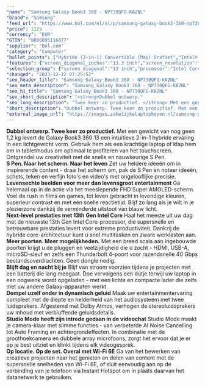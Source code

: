 ```yaml
---
"name": "Samsung Galaxy Book3 360 - NP730QFG-KA2NL"
"brand": "Samsung"
"feed_url": "https://www.bol.com/nl/nl/p/samsung-galaxy-book3-360-np730qfg-ka2nl/9300000149649351"
"price": 1229
"currency": "EUR"
"GTIN": "8806095116877"
"supplier": "Bol.com"
"category": "Computer"
"bullet_points": ["Hybride (2-in-1) Convertible (Map) Grafiet","Intel® Core™ i5 i5-1340P","Touchscreen 33,8 cm (13.3\") Full HD 1920 x 1080 Pixels AMOLED","16 GB LPDDR4x-SDRAM 1 x 16 GB","256 GB SSD","Intel Iris Xe Graphics","Wi-Fi 6E (802.11ax) Bluetooth 5.1","61,1 Wh 65 W","Windows 11 Home"]
"features": {"screen_diagonal_inches":"13.3 inch","screen_resolution":"1920 x 1080 Pixels","processor_family":"Intel® Core™ i5","memory_size":"16 GB","memory_type":"LPDDR4x-SDRAM","total_storage_space":"256 GB","operating_system":"Windows 11 Home","battery_capacity":"61,1 Wh","width":"304,4 mm","depth":"202 mm","height":"12,9 mm","weight":"1,16 kg","graphics_card":"Intel Iris Xe Graphics"}
"selection_group": {"screen_diagonal":"13 inch","processor":"Intel Core i5","changed_price_past_3_days":false,"product_family":"Galaxy Book3 360"}
"changed": "2023-12-12 07:25:52"
"seo_header_title": "Samsung Galaxy Book3 360 - NP730QFG-KA2NL"
"seo_meta_description": "Samsung Galaxy Book3 360 - NP730QFG-KA2NL"
"seo_h1_title": "Samsung Galaxy Book3 360 - NP730QFG-KA2NL"
"seo_short_description": "<strong>Dubbel ontwerp."
"seo_long_description": "Twee keer zo productief. </strong> Met een gewicht van nog geen 1,2 kg levert de Galaxy Book3 360 13 een intuïtieve 2-in-1 hybride ervaring in een lichtgewicht vorm. Gebruik hem als een krachtige laptop of klap hem om in tabletmodus om optimaal te profiteren van het touchscreen. Ontgrendel uw creativiteit met de snelle en nauwkeurige S Pen. <br /> <strong>S Pen. Naar het scherm. Naar het leven</strong> Zet uw heldere ideeën om in inspirerende content - draai het scherm om, pak de S Pen en noteer ideeën, schets, teken en verfijn foto's en video's met ongelooflijke precisie. <br /> <strong>Levensechte beelden voor meer dan levensgroot entertainment</strong> Ga helemaal op in de actie via het meeslepende FHD Super AMOLED-scherm. Voel de rush in films en games, tot leven gebracht in levendige kleuren, superieur contrast en met een snelle reactietijd. Blijf zo lang als je wilt in je plezierzone dankzij de verminderde uitstoot van blauw licht. <br /> <strong>Next-level prestaties met 13th Gen Intel Core</strong> Haal het meeste uit uw dag met de nieuwste 13th Gen Intel Core-processor, die supersnelle en betrouwbare prestaties levert voor extreme productiviteit. Dankzij de hybride core-architectuur kunt u snel multitasken en zware werklasten aan. <br /> <strong>Meer poorten. Meer mogelijkheden. </strong> Met een breed scala aan ingebouwde poorten krijgt u de pluggen en veelzijdigheid die u zocht - HDMI, USB-A, microSD-sleuf en zelfs een Thunderbolt 4-poort voor razendsnelle 40 Gbps bestandsoverdrachten. Geen dongle nodig. <br /> <strong>Blijft dag en nacht bij je</strong> Blijf van stroom voorzien tijdens je projecten met een batterij die lang meegaat. Doe vervolgens een dutje terwijl uw laptop in een oogwenk wordt opgeladen - met een lichte en compacte lader die zelfs met uw andere Galaxy-apparaten werkt. <br /> <strong>Dompel uzelf onder in dynamisch geluid</strong> Maak uw entertainmentervaring compleet met de diepte en helderheid van het audiosysteem met twee luidsprekers. Afgestemd met Dolby Atmos, verhogen de stereoluidsprekers uw inhoud met verbluffende geluidsdetails. <br /> <strong>Studio Mode heeft zijn intrede gedaan in de videochat</strong> Studio Mode maakt je camera-klaar met slimme functies - van verbeterde AI Noise Cancelling tot Auto Framing en achtergrondeffecten. In combinatie met de groothoekcamera en dubbele array microfoons, zorgt het ervoor dat je er op je best uitziet en klinkt tijdens elk videogesprek. <br /> <strong>Op locatie. Op de set. Overal met Wi-Fi 6E</strong> Ga van het bewerken van creatieve projecten naar het genieten en delen van content met de supersnelle snelheden van Wi-Fi 6E, of sluit eenvoudig aan op de verbinding van je telefoon via Instant Hotspot om in plaats daarvan het datanetwerk te gebruiken."
"short_description": "Dubbel ontwerp. Twee keer zo productief. Met een gewicht van nog geen 1,2 kg levert de Galaxy Book3 360 13 een intuïtieve 2-in-1 hybride ervaring in een lichtgewicht vorm. Gebruik hem als een krachtige laptop of klap hem om in tabletmodus om optimaal te profiteren van het touchscreen. Ontgrendel uw creativiteit met de snelle en nauwkeurige S Pen. S Pen. Naar het scherm. Naar het leven Zet uw heldere ideeën om in inspirerende content - draai het scherm om, pak de S Pen en noteer ideeën, schets, teken en verfijn foto's en video's met ongelooflijke precisie. Levensechte beelden voor meer dan levensgroot entertainment Ga helemaal op in de actie via het meeslepende FHD Super AMOLED-scherm. Voel de rush in films en games, tot leven gebracht in levendige kleuren, superieur contrast en met een snelle reactietijd. Blijf zo lang als je wilt in je plezierzone dankzij de verminderde uitstoot van blauw licht. Next-level prestaties met 13th Gen Intel Core Haal het meeste uit uw dag met de nieuwste 13th Gen Intel Core-processor, die supersnelle en betrouwbare prestaties levert voor extreme productiviteit. Dankzij de hybride core-architectuur kunt u snel multitasken en zware werklasten aan. Meer poorten. Meer mogelijkheden. Met een breed scala aan ingebouwde poorten krijgt u de pluggen en veelzijdigheid die u zocht - HDMI, USB-A, microSD-sleuf en zelfs een Thunderbolt 4-poort voor razendsnelle 40 Gbps bestandsoverdrachten. Geen dongle nodig. Blijft dag en nacht bij je Blijf van stroom voorzien tijdens je projecten met een batterij die lang meegaat. Doe vervolgens een dutje terwijl uw laptop in een oogwenk wordt opgeladen - met een lichte en compacte lader die zelfs met uw andere Galaxy-apparaten werkt. Dompel uzelf onder in dynamisch geluid Maak uw entertainmentervaring compleet met de diepte en helderheid van het audiosysteem met twee luidsprekers. Afgestemd met Dolby Atmos, verhogen de stereoluidsprekers uw inhoud met verbluffende geluidsdetails. Studio Mode heeft zijn intrede gedaan in de videochat Studio Mode maakt je camera-klaar met slimme functies - van verbeterde AI Noise Cancelling tot Auto Framing en achtergrondeffecten. In combinatie met de groothoekcamera en dubbele array microfoons, zorgt het ervoor dat je er op je best uitziet en klinkt tijdens elk videogesprek. Op locatie. Op de set. Overal met Wi-Fi 6E Ga van het bewerken van creatieve projecten naar het genieten en delen van content met de supersnelle snelheden van Wi-Fi 6E, of sluit eenvoudig aan op de verbinding van je telefoon via Instant Hotspot om in plaats daarvan het datanetwerk te gebruiken."
"external_image_url": "https://images.zakelijkelaptopkopen.nl/samsung-galaxy-book3-360-np730qfg-ka2nl.webp"
---
```


<strong>Dubbel ontwerp. Twee keer zo productief.</strong> Met een gewicht van nog geen 1,2 kg levert de Galaxy Book3 360 13 een intuïtieve 2-in-1 hybride ervaring in een lichtgewicht vorm. Gebruik hem als een krachtige laptop of klap hem om in tabletmodus om optimaal te profiteren van het touchscreen. Ontgrendel uw creativiteit met de snelle en nauwkeurige S Pen. <br /> <strong>S Pen. Naar het scherm. Naar het leven</strong> Zet uw heldere ideeën om in inspirerende content - draai het scherm om, pak de S Pen en noteer ideeën, schets, teken en verfijn foto's en video's met ongelooflijke precisie. <br /> <strong>Levensechte beelden voor meer dan levensgroot entertainment</strong> Ga helemaal op in de actie via het meeslepende FHD Super AMOLED-scherm. Voel de rush in films en games, tot leven gebracht in levendige kleuren, superieur contrast en met een snelle reactietijd. Blijf zo lang als je wilt in je plezierzone dankzij de verminderde uitstoot van blauw licht. <br /> <strong>Next-level prestaties met 13th Gen Intel Core</strong> Haal het meeste uit uw dag met de nieuwste 13th Gen Intel Core-processor, die supersnelle en betrouwbare prestaties levert voor extreme productiviteit. Dankzij de hybride core-architectuur kunt u snel multitasken en zware werklasten aan. <br /> <strong>Meer poorten. Meer mogelijkheden.</strong> Met een breed scala aan ingebouwde poorten krijgt u de pluggen en veelzijdigheid die u zocht - HDMI, USB-A, microSD-sleuf en zelfs een Thunderbolt 4-poort voor razendsnelle 40 Gbps bestandsoverdrachten. Geen dongle nodig. <br /> <strong>Blijft dag en nacht bij je</strong> Blijf van stroom voorzien tijdens je projecten met een batterij die lang meegaat. Doe vervolgens een dutje terwijl uw laptop in een oogwenk wordt opgeladen - met een lichte en compacte lader die zelfs met uw andere Galaxy-apparaten werkt. <br /> <strong>Dompel uzelf onder in dynamisch geluid</strong> Maak uw entertainmentervaring compleet met de diepte en helderheid van het audiosysteem met twee luidsprekers. Afgestemd met Dolby Atmos, verhogen de stereoluidsprekers uw inhoud met verbluffende geluidsdetails. <br /> <strong>Studio Mode heeft zijn intrede gedaan in de videochat</strong> Studio Mode maakt je camera-klaar met slimme functies - van verbeterde AI Noise Cancelling tot Auto Framing en achtergrondeffecten. In combinatie met de groothoekcamera en dubbele array microfoons, zorgt het ervoor dat je er op je best uitziet en klinkt tijdens elk videogesprek. <br /> <strong>Op locatie. Op de set. Overal met Wi-Fi 6E</strong> Ga van het bewerken van creatieve projecten naar het genieten en delen van content met de supersnelle snelheden van Wi-Fi 6E, of sluit eenvoudig aan op de verbinding van je telefoon via Instant Hotspot om in plaats daarvan het datanetwerk te gebruiken.
